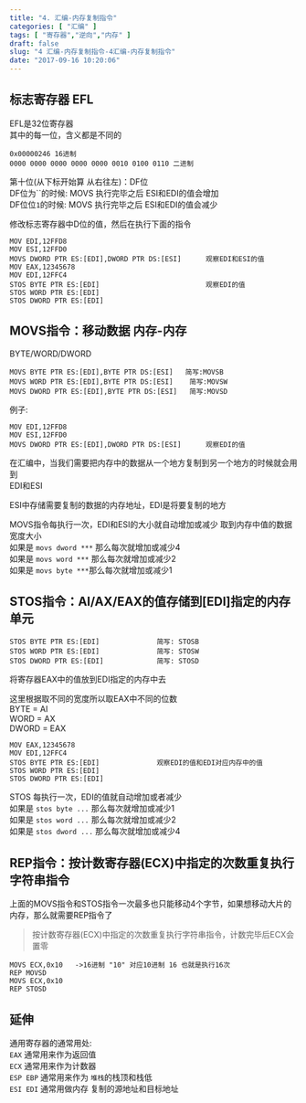 ```yaml
---
title: "4. 汇编-内存复制指令"
categories: [ "汇编" ]
tags: [ "寄存器","逆向","内存" ]
draft: false
slug: "4 汇编-内存复制指令-4汇编-内存复制指令"
date: "2017-09-16 10:20:06"
---
```




## 标志寄存器 EFL

EFL是32位寄存器  
其中的每一位，含义都是不同的

    0x00000246 16进制
    0000 0000 0000 0000 0000 0010 0100 0110 二进制

第十位(从下标开始算 从右往左)：DF位  
DF位为``的时候: MOVS 执行完毕之后 ESI和EDI的值会增加  
DF位位`1`的时候: MOVS 执行完毕之后 ESI和EDI的值会减少

修改标志寄存器中D位的值，然后在执行下面的指令

    MOV EDI,12FFD8
    MOV ESI,12FFD0
    MOVS DWORD PTR ES:[EDI],DWORD PTR DS:[ESI]      观察EDI和ESI的值
    MOV EAX,12345678
    MOV EDI,12FFC4
    STOS BYTE PTR ES:[EDI]                          观察EDI的值
    STOS WORD PTR ES:[EDI]
    STOS DWORD PTR ES:[EDI]

## MOVS指令：移动数据 内存-内存

BYTE/WORD/DWORD

    MOVS BYTE PTR ES:[EDI],BYTE PTR DS:[ESI]   简写:MOVSB
    MOVS WORD PTR ES:[EDI],BYTE PTR DS:[ESI]    简写:MOVSW
    MOVS DWORD PTR ES:[EDI],BYTE PTR DS:[ESI]   简写:MOVSD  

例子:

    MOV EDI,12FFD8
    MOV ESI,12FFD0
    MOVS DWORD PTR ES:[EDI],DWORD PTR DS:[ESI]      观察EDI的值

在汇编中，当我们需要把内存中的数据从一个地方复制到另一个地方的时候就会用到  
EDI和ESI

ESI中存储需要复制的数据的内存地址，EDI是将要复制的地方

MOVS指令每执行一次，EDI和ESI的大小就自动增加或减少 取到内存中值的数据宽度大小  
如果是 `movs dword ***` 那么每次就增加或减少4  
如果是 `movs word ***` 那么每次就增加或减少2  
如果是 `movs byte ***`那么每次就增加或减少1

## STOS指令：AI/AX/EAX的值存储到[EDI]指定的内存单元

    STOS BYTE PTR ES:[EDI]              简写: STOSB
    STOS WORD PTR ES:[EDI]              简写: STOSW
    STOS DWORD PTR ES:[EDI]             简写: STOSD

将寄存器EAX中的值放到EDI指定的内存中去

这里根据取不同的宽度所以取EAX中不同的位数  
BYTE = AI  
WORD = AX  
DWORD = EAX

    MOV EAX,12345678
    MOV EDI,12FFC4
    STOS BYTE PTR ES:[EDI]              观察EDI的值和EDI对应内存中的值
    STOS WORD PTR ES:[EDI]
    STOS DWORD PTR ES:[EDI]

STOS 每执行一次，EDI的值就自动增加或者减少  
如果是 `stos byte ...` 那么每次就增加或减少1  
如果是 `stos word ...` 那么每次就增加或减少2  
如果是 `stos dword ...` 那么每次就增加或减少4

## REP指令：按计数寄存器(ECX)中指定的次数重复执行字符串指令

上面的MOVS指令和STOS指令一次最多也只能移动4个字节，如果想移动大片的内存，那么就需要REP指令了

> 按计数寄存器(ECX)中指定的次数重复执行字符串指令，计数完毕后ECX会置零

    MOVS ECX,0x10   ->16进制 "10" 对应10进制 16 也就是执行16次
    REP MOVSD
    MOVS ECX,0x10
    REP STOSD

## 延伸

通用寄存器的通常用处:  
`EAX` 通常用来作为返回值  
`ECX` 通常用来作为计数器  
`ESP EBP` 通常用来作为 `堆栈`的栈顶和栈低  
`ESI EDI` 通常用做内存 复制的源地址和目标地址